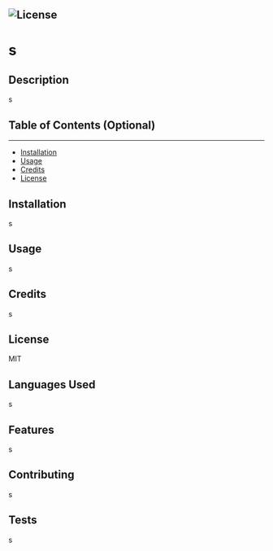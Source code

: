 

  ![License](https://img.shields.io/badge/license-MIT-green)
  ---
  # s

  ## Description
  
  s
  
  
  ## Table of Contents (Optional)
  ---
  * [Installation](#installation)
  * [Usage](#usage)
  * [Credits](#credits)
  * [License](#license)
  
  
  ## Installation
  
  s
  
  
  ## Usage 
  
  s
  
  
  ## Credits
  
  s
  
  
  ## License
  
  MIT
  
  
  ## Languages Used

  s

  ## Features
  
  s
  
  ## Contributing
  
  s
  
  ## Tests
  
  s
  
 
